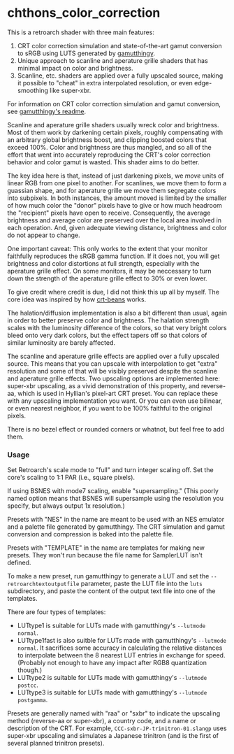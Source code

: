 # chthons_color_correction

This is a retroarch shader with three main features:
1. CRT color correction simulation and state-of-the-art gamut conversion to sRGB using LUTS generated by [gamutthingy](https://github.com/ChthonVII/gamutthingy).
2. Unique approach to scanline and aperature grille shaders that has minimal impact on color and brightness.
3. Scanline, etc. shaders are applied over a fully upscaled source, making it possible to "cheat" in extra interpolated resolution, or even edge-smoothing like super-xbr.

For information on CRT color correction simulation and gamut conversion, see [gamutthingy's readme](https://github.com/ChthonVII/gamutthingy).

Scanline and aperature grille shaders usually wreck color and brightness. Most of them work by darkening certain pixels, roughly compensating with an arbitrary global brightness boost, and clipping boosted colors that exceed 100%. Color and brightness are thus mangled, and so all of the effort that went into accurately reproducing the CRT's color correction behavior and color gamut is wasted. This shader aims to do better.

The key idea here is that, instead of just darkening pixels, we *move* units of linear RGB from one pixel to another. For scanlines, we move them to form a guassian shape, and for aperature grille we move them segregate colors into subpixels. In both instances, the amount moved is limited by the smaller of how much color the "donor" pixels have to give or how much headroom the "recipient" pixels have open to receive. Consequently, the average brightness and average color are preserved over the local area involved in each operation. And, given adequate viewing distance, brightness and color do not appear to change.

One important caveat: This only works to the extent that your monitor faithfully reproduces the sRGB gamma function. If it does not, you will get brightness and color distortions at full strength, especially with the aperature grille effect. On some monitors, it may be neccessary to turn down the strength of the aperature grille effect to 30% or even lower.

To give credit where credit is due, I did not think this up all by myself. The core idea was inspired by how [crt-beans](https://github.com/aduffey/crt-beans) works.

The halation/diffusion implementation is also a bit different than usual, again in order to better preserve color and brightness. The halation strength scales with the luminosity difference of the colors, so that very bright colors bleed onto very dark colors, but the effect tapers off so that colors of similar luminosity are barely affected.

The scanline and aperature grille effects are applied over a fully upscaled source. This means that you can upscale with interpolation to get "extra" resolution and some of that will be visibly preserved despite the scanline and aperature grille effects. Two upscaling options are implemented here: super-xbr upscaling, as a vivid demonstration of this property, and reverse-aa, which is used in Hyllian's pixel-art CRT preset. You can replace these with any upscaling implementation you want. Or you can even use bilinear, or even nearest neighbor, if you want to be 100% faithful to the original pixels.

There is no bezel effect or rounded corners or whatnot, but feel free to add them.

### Usage ###

Set Retroarch's scale mode to "full" and turn integer scaling off. Set the core's scaling to 1:1 PAR (i.e., square pixels).

If using BSNES with mode7 scaling, enable "supersampling." (This poorly named option means that BSNES will supersample using the resolution you specify, but always output 1x resolution.)

Presets with "NES" in the name are meant to be used with an NES emulator and a palette file generated by gamutthingy. The CRT simulation and gamut conversion and compression is baked into the palette file.

Presets with "TEMPLATE" in the name are templates for making new presets. They won't run because the file name for SamplerLUT isn't defined.

To make a new preset, run gamutthingy to generate a LUT and set the `--retroarchtextoutputfile` parameter, paste the LUT file into the `luts` subdirectory, and paste the content of the output text file into one of the templates.

There are four types of templates:
- LUTtype1 is suitable for LUTs made with gamutthingy's `--lutmode normal`.
- LUTtype1fast is also suitble for LUTs made with gamutthingy's `--lutmode normal`. It sacrifices some accuracy in calculating the relative distances to interpolate between the 8 nearest LUT entries in exchange for speed. (Probably not enough to have any impact after RGB8 quantization though.)
- LUTtype2 is suitable for LUTs made with gamutthingy's `--lutmode postcc`.
- LUTtype3 is suitable for LUTs made with gamutthingy's `--lutmode postgamma`.

Presets are generally named with "raa" or "sxbr" to indicate the upscaling method (reverse-aa or super-xbr), a country code, and a name or description of the CRT.
For example, `CCC-sxbr-JP-trinitron-01.slangp` uses super-xbr upscaling and simulates a Japanese trinitron (and is the first of several planned trinitron presets).

